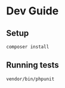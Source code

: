 Dev Guide
=========

Setup
-----

    composer install


Running tests
-------------

    vendor/bin/phpunit


